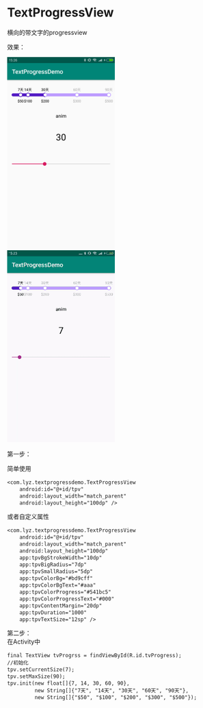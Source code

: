 # TextProgressView
横向的带文字的progressview

效果：

<img src="screenshot/Screenshot_1.png" width="50%" height="50%">
<img src="screenshot/Screenshot_2.gif" width="50%" height="50%">

第一步：

简单使用
	
	<com.lyz.textprogressdemo.TextProgressView
        android:id="@+id/tpv"
        android:layout_width="match_parent"
        android:layout_height="100dp" />
        
或者自定义属性

	<com.lyz.textprogressdemo.TextProgressView
        android:id="@+id/tpv"
        android:layout_width="match_parent"
        android:layout_height="100dp"
        app:tpvBgStrokeWidth="10dp"
        app:tpvBigRadius="7dp"
        app:tpvSmallRadius="5dp"
        app:tpvColorBg="#bd9cff"
        app:tpvColorBgText="#aaa"
        app:tpvColorProgress="#541bc5"
        app:tpvColorProgressText="#000"
        app:tpvContentMargin="20dp"
        app:tpvDuration="1000"
        app:tpvTextSize="12sp" />

第二步：        
在Activity中

	final TextView tvProgrss = findViewById(R.id.tvProgress);
    //初始化
    tpv.setCurrentSize(7);
    tpv.setMaxSize(90);
    tpv.init(new float[]{7, 14, 30, 60, 90},
             new String[]{"7天", "14天", "30天", "60天", "90天"},
             new String[]{"$50", "$100", "$200", "$300", "$500"});
             
